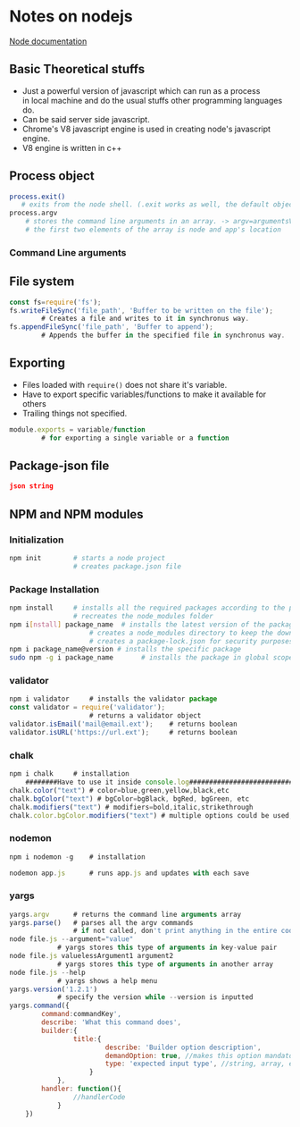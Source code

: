 # Notes on nodejs

[Node documentation](https://nodejs.org/dist/latest-v14.x/docs/api/)

## Basic Theoretical stuffs

* Just a powerful version of javascript which can run as a process\
    in local machine and do the usual stuffs other programming languages do.
* Can be said server side javascript.
* Chrome's V8 javascript engine is used in creating node's javascript engine.
* V8 engine is written in c++

## Process object

```bash
process.exit()
   # exits from the node shell. (.exit works as well, the default object is process)
process.argv
    # stores the command line arguments in an array. -> argv=argumentsVector
    # the first two elements of the array is node and app's location
```

### Command Line arguments


## File system

```javascript
const fs=require('fs');
fs.writeFileSync('file_path', 'Buffer to be written on the file');
        # Creates a file and writes to it in synchronus way.
fs.appendFileSync('file_path', 'Buffer to append');
        # Appends the buffer in the specified file in synchronus way.
```

## Exporting

* Files loaded with ```require()``` does not share it's variable.
* Have to export specific variables/functions to make it available for others
* Trailing things not specified.

```javascript
module.exports = variable/function
        # for exporting a single variable or a function
```

## Package-json file

```json
json string
```

## NPM and NPM modules

### Initialization

```bash
npm init        # starts a node project
                # creates package.json file
```

### Package Installation

```bash
npm install     # installs all the required packages according to the package files
                # recreates the node_modules folder
npm i[nstall] package_name  # installs the latest version of the package
                    # creates a node_modules directory to keep the downloaded packages
                    # creates a package-lock.json for security purposes
npm i package_name@version # installs the specific package
sudo npm -g i package_name       # installs the package in global scope
```

### validator

```javascript
npm i validator     # installs the validator package
const validator = require('validator');
                    # returns a validator object
validator.isEmail('mail@email.ext');    # returns boolean
validator.isURL('https://url.ext');     # returns boolean
```

### chalk

```javascript
npm i chalk     # installation
    ########Have to use it inside console.log####################################
chalk.color("text") # color=blue,green,yellow,black,etc
chalk.bgColor("text") # bgColor=bgBlack, bgRed, bgGreen, etc
chalk.modifiers("text") # modifiers=bold,italic,strikethrough
chalk.color.bgColor.modifiers("text") # multiple options could be used, no serial
```

### nodemon

```javascript
npm i nodemon -g    # installation

nodemon app.js      # runs app.js and updates with each save
```

### yargs

```javascript
yargs.argv      # returns the command line arguments array
yargs.parse()   # parses all the argv commands
                # if not called, don't print anything in the entire code.
node file.js --argument="value"
            # yargs stores this type of arguments in key-value pair
node file.js valuelessArgument1 argument2
            # yargs stores this type of arguments in another array
node file.js --help
            # yargs shows a help menu
yargs.version('1.2.1')
            # specify the version while --version is inputted
yargs.command({
        command:commandKey',
        describe: 'What this command does',
        builder:{
                title:{
                        describe: 'Builder option description',
                        demandOption: true, //makes this option mandatory
                        type: 'expected input type', //string, array, etc
                    }
            },
        handler: function(){
                //handlerCode
            }
    })
```
